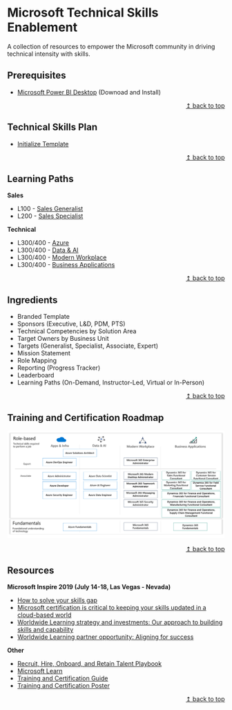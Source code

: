 # Microsoft Technical Skills Enablement
A collection of resources to empower the Microsoft community in driving technical intensity with skills.

## Prerequisites
* [Microsoft Power BI Desktop](https://www.microsoft.com/en-us/download/details.aspx?id=45331) (Downoad and Install)

<div align="right"><a href="#microsoft-partner-technical-skills-enablement">↥ back to top</a></div>


## Technical Skills Plan
* [Initialize Template](guides/01-setup-template.md)

<div align="right"><a href="#microsoft-partner-technical-skills-enablement">↥ back to top</a></div>

## Learning Paths
**Sales**
* L100 - [Sales Generalist](paths/sales-generalist.md)
* L200 - [Sales Specialist](paths/sales-specialist.md)

**Technical**
* L300/400 - [Azure](paths/technical-azure.md)
* L300/400 - [Data & AI](paths/technical-data-ai.md)
* L300/400 - [Modern Workplace](paths/technical-modern-workplace.md)
* L300/400 - [Business Applications](paths/technical-business-apps.md)

<div align="right"><a href="#microsoft-partner-technical-skills-enablement">↥ back to top</a></div>

## Ingredients
* Branded Template
* Sponsors (Executive, L&D, PDM, PTS)
* Technical Competencies by Solution Area
* Target Owners by Business Unit
* Targets (Generalist, Specialist, Associate, Expert)
* Mission Statement
* Role Mapping
* Reporting (Progress Tracker)
* Leaderboard
* Learning Paths (On-Demand, Instructor-Led, Virtual or In-Person)

<div align="right"><a href="#microsoft-partner-technical-skills-enablement">↥ back to top</a></div>

## Training and Certification Roadmap
[![alt text](images/img-training-cert-roadmap.png "Training and Certification Roadmap")](../../raw/master/images/img-training-cert-roadmap.png) 

<div align="right"><a href="#microsoft-partner-technical-skills-enablement">↥ back to top</a></div>

## Resources
**Microsoft Inspire 2019 (July 14-18, Las Vegas - Nevada)**  
* [How to solve your skills gap](https://myinspire.microsoft.com/sessions/7112d75b-f0c6-4f49-b369-939efe893102)
* [Microsoft certification is critical to keeping your skills updated in a cloud-based world](https://myinspire.microsoft.com/sessions/bb862e48-7249-4065-93a1-2771f29d1083)
* [Worldwide Learning strategy and investments: Our approach to building skills and capability](https://myinspire.microsoft.com/sessions/3fd9a6ff-5994-4eff-ba6c-0f4009e7fcd9)
* [Worldwide Learning partner opportunity: Aligning for success](https://myinspire.microsoft.com/sessions/78e45cba-2705-4701-8235-b4c554678eab)

**Other**
* [Recruit, Hire, Onboard, and Retain Talent Playbook](https://partner.microsoft.com/en-us/campaigns/recruit-hire-onboard-playbook)
* [Microsoft Learn](https://aka.ms/learn)
* [Training and Certification Guide](https://query.prod.cms.rt.microsoft.com/cms/api/am/binary/RWtQJJ)
* [Training and Certification Poster](https://query.prod.cms.rt.microsoft.com/cms/api/am/binary/RE2PjDI)

<div align="right"><a href="#microsoft-partner-technical-skills-enablement">↥ back to top</a></div>